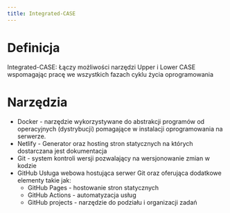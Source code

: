 ```yaml
---
title: Integrated-CASE
---
```

# Definicja
Integrated-CASE: Łączy możliwości narzędzi Upper i Lower CASE wspomagając pracę we wszystkich fazach cyklu życia oprogramowania

# Narzędzia
- Docker - narzędzie wykorzystywane do abstrakcji programów od operacyjnych (dystrybucji) pomagające w instalacji oprogramowania na serwerze.
- Netlify - Generator oraz hosting stron statycznych na których dostarczana jest dokumentacja
- Git - system kontroli wersji pozwalający na wersjonowanie zmian w kodzie
- GitHub Usługa webowa hostująca serwer Git oraz oferująca dodatkowe elementy takie jak:
  - GitHub Pages - hostowanie stron statycznych
  - GitHub Actions - automatyzacja usług
  - GitHub projects - narzędzie do podziału i organizacji zadań

